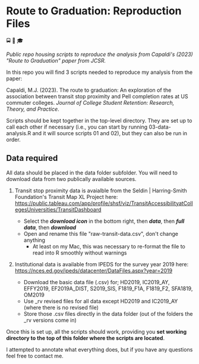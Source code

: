 # Route to Graduation: Reproduction Files

:oncoming_bus: :busstop: :mortar_board:

_Public repo housing scripts to reproduce the analysis from Capaldi's (2023) "Route to Graduation" paper from JCSR._

In this repo you will find 3 scripts needed to reproduce my analysis from the paper:

Capaldi, M.J. (2023). The route to graduation: An exploration of the association between transit stop proximity and Pell completion rates at US commuter colleges. _Journal of College Student Retention: Research, Theory, and Practice_.

Scripts should be kept together in the top-level directory. They are set up to call each other if necessary (i.e., you can start by running 03-data-analysis.R and it will source scripts 01 and 02), but they can also be run in order.

## Data required

All data should be placed in the data folder subfolder. You will need to download data from two publically available sources.

1) Transit stop proximity data is avaialble from the Seldin | Harring-Smith Foundation's Transit Map XL Project here: https://public.tableau.com/app/profile/shsf/viz/TransitAccessibilityatCollegesUniversities/TransitDashboard
    * Select the **_download icon_** in the bottom right, then **_data_**, then **_full data_**, then **_download_**
    * Open and rename this file "raw-transit-data.csv", don't change anything
      + At least on my Mac, this was necessary to re-format the file to read into R smoothly without warnings

2) Institutional data is available from IPEDS for the survey year 2019 here:
https://nces.ed.gov/ipeds/datacenter/DataFiles.aspx?year=2019
    * Download the basic data file (.csv) for; HD2019, IC2019_AY, EFFY2019, EF2019A_DIST, S2019_SIS, F1819_F1A, F1819_F2, SFA1819, OM2019
    * Use _rv revised files for all data except HD2019 and IC2019_AY (where there is no revised file)
    * Store those .csv files directly in the data folder (out of the folders the _rv versions come in)

Once this is set up, all the scripts should work, providing you **set working directory to the top of this folder where the scripts are located**. 

I attempted to annotate what everything does, but if you have any questions feel free to contact me.
